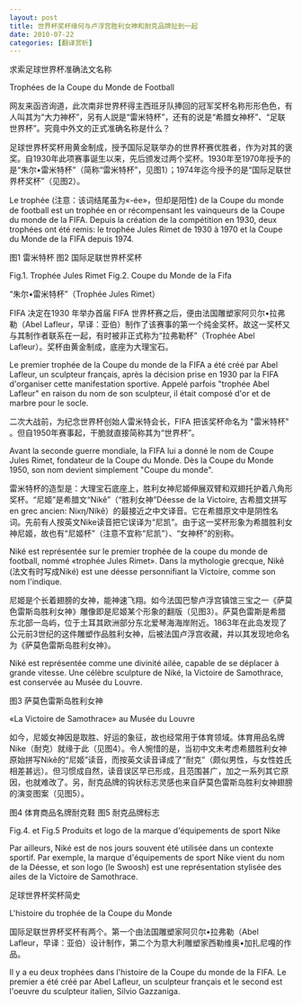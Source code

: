 ```yaml
---
layout: post
title: 世界杯奖杯缘何与卢浮宫胜利女神和耐克品牌扯到一起
date: 2010-07-22
categories: [翻译赏析]  
---
```




求索足球世界杯准确法文名称

Trophées de la Coupe du Monde de Football



网友来函咨询道，此次南非世界杯得主西班牙队捧回的冠军奖杯名称形形色色，有人叫其为“大力神杯”，另有人説是“雷米特杯”，还有的说是“希腊女神杯”、“足联世界杯”。究竟中外文的正式准确名称是什么？

足球世界杯奖杯用黄金制成，授予国际足联举办的世界杯赛优胜者，作为对其的褒奖。自1930年此项赛事诞生以来，先后颁发过两个奖杯。1930年至1970年授予的是“朱尔•雷米特杯”（简称“雷米特杯”，见图1）；1974年迄今授予的是“国际足联世界杯奖杯”（见图2）。

Le trophée (注意：该词结尾虽为«-ée»，但却是阳性) de la Coupe du monde de football est un trophée en or récompensant les vainqueurs de la Coupe du monde de la FIFA. Depuis la création de la compétition en 1930, deux trophées ont été remis: le trophée Jules Rimet de 1930 à 1970 et la Coupe du Monde de la FIFA depuis 1974.



图1 雷米特杯 图2 国际足联世界杯奖杯

Fig.1. Trophée Jules Rimet Fig.2. Coupe du Monde de la Fifa

“朱尔•雷米特杯”（Trophée Jules Rimet）

FIFA 决定在1930 年举办首届 FIFA 世界杯赛之后，便由法国雕塑家阿贝尔•拉弗勒（Abel Lafleur，早译：亚伯）制作了该赛事的第一个纯金奖杯。故这一奖杯又与其制作者联系在一起，有时被非正式称为“拉弗勒杯”（Trophée Abel Lafleur）。奖杯由黄金制成，底座为大理宝石。

Le premier trophée de la Coupe du monde de la FIFA a été créé par Abel Lafleur, un sculpteur français, après la décision prise en 1930 par la FIFA d'organiser cette manifestation sportive. Appelé parfois "trophée Abel Lafleur" en raison du nom de son sculpteur, il était composé d'or et de marbre pour le socle.

二次大战前，为纪念世界杯创始人雷米特会长，FIFA 把该奖杯命名为 "雷米特杯" 。但自1950年赛事起，干脆就直接简称其为“世界杯”。

Avant la seconde guerre mondiale, la FIFA lui a donné le nom de Coupe Jules Rimet, fondateur de la Coupe du Monde. Dès la Coupe du Monde 1950, son nom devient simplement "Coupe du monde".

雷米特杯的造型是：大理宝石底座上，胜利女神尼姬伸展双臂和双翅托护着八角形奖杯。“尼姬”是希腊文“Nikê”（“胜利女神”Déesse de la Victoire, 古希腊文拼写en grec ancien: Νίκη/Níkê）的最接近之中文译音。它在希腊原文中是阴性名词。先前有人按英文Nike读音把它误译为“尼凯”。由于这一奖杯形象为希腊胜利女神尼姬，故也有“尼姬杯”（注意不宜称“尼凯”）、“女神杯”的别称。

Niké est représentée sur le premier trophée de la coupe du monde de football, nommé «trophée Jules Rimet». Dans la mythologie grecque, Nikê (法文有时写成Niké) est une déesse personnifiant la Victoire, comme son nom l'indique.

尼姬是个长着翅膀的女神，能神速飞翔。如今法国巴黎卢浮宫镇馆三宝之一《萨莫色雷斯岛胜利女神》雕像即是尼姬某个形象的翻版（见图3）。萨莫色雷斯是希腊东北部一岛屿，位于土耳其欧洲部分东北爱琴海海岸附近。1863年在此岛发现了公元前3世纪的这件雕塑作品胜利女神，后被法国卢浮宫收藏，并以其发现地命名为《萨莫色雷斯岛胜利女神》。

Niké est représentée comme une divinité ailée, capable de se déplacer à grande vitesse. Une célèbre sculpture de Niké, la Victoire de Samothrace, est conservée au Musée du Louvre.

图3 萨莫色雷斯岛胜利女神

«La Victoire de Samothrace» au Musée du Louvre

如今，尼姬女神因是取胜、好运的象征，故也经常用于体育领域。体育用品名牌Nike（耐克）就缘于此（见图4）。令人惋惜的是，当初中文未考虑希腊胜利女神原始拼写Nikê的“尼姬”读音，而按英文读音译成了“耐克”（颇似男性，与女性姓氏相差甚远）。但习惯成自然，读音误区早已形成，且范围甚广，加之一系列其它原因，也就难改了。另，耐克品牌的钩状标志灵感也来自萨莫色雷斯岛胜利女神翅膀的演变图案（见图5）。



图4 体育商品名牌耐克鞋 图5 耐克品牌标志

Fig.4. et Fig.5 Produits et logo de la marque d'équipements de sport Nike



Par ailleurs, Niké est de nos jours souvent été utilisée dans un contexte sportif. Par exemple, la marque d'équipements de sport Nike vient du nom de la Déesse, et son logo (le Swoosh) est une représentation stylisée des ailes de la Victoire de Samothrace.



足球世界杯奖杯简史

L'histoire du trophée de la Coupe du Monde

国际足联世界杯奖杯有两个。第一个由法国雕塑家阿贝尔•拉弗勒（Abel Lafleur，早译：亚伯）设计制作，第二个为意大利雕塑家西勒维奥•加扎尼嘎的作品。

Il y a eu deux trophées dans l'histoire de la Coupe du monde de la FIFA. Le premier a été créé par Abel Lafleur, un sculpteur français et le second est l'oeuvre du sculpteur italien, Silvio Gazzaniga.

